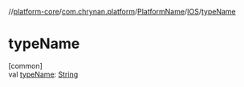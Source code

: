//[platform-core](../../../../index.md)/[com.chrynan.platform](../../index.md)/[PlatformName](../index.md)/[IOS](index.md)/[typeName](type-name.md)

# typeName

[common]\
val [typeName](type-name.md): [String](https://kotlinlang.org/api/latest/jvm/stdlib/kotlin/-string/index.html)
